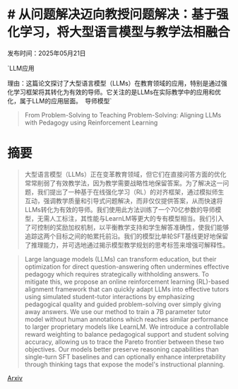 # # 从问题解决迈向教授问题解决：基于强化学习，将大型语言模型与教学法相融合

发布时间：2025年05月21日

`LLM应用

理由：这篇论文探讨了大型语言模型（LLMs）在教育领域的应用，特别是通过强化学习框架将其转化为有效的导师。它关注的是LLMs在实际教学中的应用和优化，属于LLM的应用层面。` `导师模型`

> From Problem-Solving to Teaching Problem-Solving: Aligning LLMs with Pedagogy using Reinforcement Learning

# 摘要

> 大型语言模型（LLMs）正在变革教育领域，但它们在直接问答方面的优化常常削弱了有效教学法，因为教学需要战略性地保留答案。为了解决这一问题，我们提出了一种基于在线强化学习（RL）的对齐框架，通过模拟师生互动，强调教学质量和引导式问题解决，而非仅仅提供答案，从而快速将LLMs转化为有效的导师。我们使用此方法训练了一个70亿参数的导师模型，无需人工标注，其性能与LearnLM等更大的专有模型相当。我们引入了可控制的奖励加权机制，以平衡教学支持和学生解答准确性，使我们能够追踪这两个目标之间的帕累托前沿。我们的模型比单轮SFT基线更好地保留了推理能力，并可选地通过揭示模型教学规划的思考标签来增强可解释性。

> Large language models (LLMs) can transform education, but their optimization for direct question-answering often undermines effective pedagogy which requires strategically withholding answers. To mitigate this, we propose an online reinforcement learning (RL)-based alignment framework that can quickly adapt LLMs into effective tutors using simulated student-tutor interactions by emphasizing pedagogical quality and guided problem-solving over simply giving away answers. We use our method to train a 7B parameter tutor model without human annotations which reaches similar performance to larger proprietary models like LearnLM. We introduce a controllable reward weighting to balance pedagogical support and student solving accuracy, allowing us to trace the Pareto frontier between these two objectives. Our models better preserve reasoning capabilities than single-turn SFT baselines and can optionally enhance interpretability through thinking tags that expose the model's instructional planning.

[Arxiv](https://arxiv.org/abs/2505.15607)